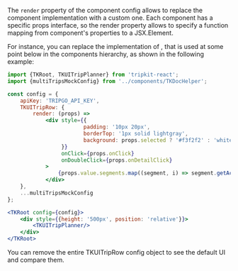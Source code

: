 The ```render``` property of the component config allows to replace the component implementation with a custom one.
Each component has a specific props interface, so the render property allows to specify a function mapping from 
component's properties to a JSX.Element.

For instance, you can replace the implementation of [](TKUITripRow), that is used at some point below 
[](TKUITripPlanner) in the components hierarchy, as shown in the following example:

```jsx
import {TKRoot, TKUITripPlanner} from 'tripkit-react';
import {multiTripsMockConfig} from '../components/TKDocHelper';

const config = {
    apiKey: 'TRIPGO_API_KEY', 
    TKUITripRow: {
        render: (props) =>
            <div style={{ 
                        padding: '10px 20px', 
                        borderTop: '1px solid lightgray', 
                        background: props.selected ? '#f3f2f2' : 'white'
                 }}
                 onClick={props.onClick}
                 onDoubleClick={props.onDetailClick}
            >
                {props.value.segments.map((segment, i) => segment.getAction() + " ")}
            </div>
    },
    ...multiTripsMockConfig
};

<TKRoot config={config}>
    <div style={{height: '500px', position: 'relative'}}>
        <TKUITripPlanner/>
    </div>
</TKRoot>
```

You can remove the entire TKUITripRow config object to see the default UI and compare them.